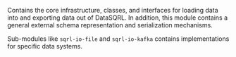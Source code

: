 Contains the core infrastructure, classes, and interfaces for loading data into and exporting data out of DataSQRL. In addition, this module contains a general external schema representation and serialization mechanisms.

Sub-modules like `sqrl-io-file` and `sqrl-io-kafka` contains implementations for specific data systems.